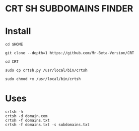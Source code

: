 # CRT SH SUBDOMAINS FINDER

# Install

```
cd $HOME

git clone --depth=1 https://github.com/Mr-Beta-Version/CRT

cd CRT

sudo cp crtsh.py /usr/local/bin/crtsh

sudo chmod +x /usr/local/bin/crtsh

```

# Uses

```
crtsh -h
crtsh -d domain.com
crtsh -f domains.txt
crtsh -f domains.txt -s subdomains.txt

```
